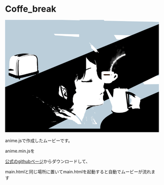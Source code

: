 # Coffe_break
<img src="./github_image.png" alt="github用画像" title="画像は更新直後の物">

anime.jsで作成したムービーです。

anime.min.jsを

[公式のgithubページ](https://github.com/juliangarnier/anime)からダウンロードして、

main.htmlと同じ場所に置いてmain.htmlを起動すると自動でムービーが流れます
